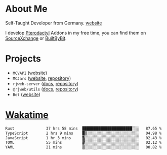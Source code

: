 # About Me

Self-Taught Developer from Germany. [website](https://rjansen.dev)

I develop [Pterodactyl](https://pterodactyl.io) Addons in my free time, you can find
them on [SourceXchange](https://www.sourcexchange.net/teams/356/profile) or [BuiltByBit](https://builtbybit.com/search/3078009).

# Projects

- `MCVAPI` ([website](https://versions.mcjars.app))
- `MCJars` ([website](https://mcjars.app), [repository](https://github.com/0x7d8/mcjar))
- `rjweb-server` ([docs](https://server.rjweb.dev), [repository](https://github.com/0x7d8/NPM_WEB-SERVER))
- `@rjweb/utils` ([docs](https://utils.rjweb.dev), [repository](https://github.com/0x7d8/rjweb-utils))
- `Bot` ([website](https://bot.rjns.dev))

# [Wakatime](https://wakatime.com/@0x7d8)

<!--START_SECTION:waka-->

```txt
Rust              37 hrs 58 mins  ██████████████████████░░░   87.65 %
TypeScript        2 hrs 9 mins    █▒░░░░░░░░░░░░░░░░░░░░░░░   04.98 %
JavaScript        1 hr 3 mins     ▓░░░░░░░░░░░░░░░░░░░░░░░░   02.43 %
TOML              55 mins         ▓░░░░░░░░░░░░░░░░░░░░░░░░   02.12 %
YAML              21 mins         ▒░░░░░░░░░░░░░░░░░░░░░░░░   00.82 %
```

<!--END_SECTION:waka-->

